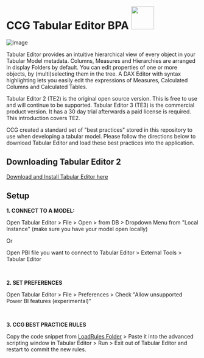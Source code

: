 # CCG Tabular Editor BPA  <img src="https://user-images.githubusercontent.com/90718398/134408155-30f92295-4866-47a4-b8b8-d497dad0be8d.png" width="60" height="60"> 
![image](https://user-images.githubusercontent.com/90718398/134407347-93a98c8e-6997-40bb-9f03-5d7772c9cb58.png) 

Tabular Editor provides an intuitive hierarchical view of every object in your Tabular Model metadata. Columns, Measures and Hierarchies are arranged in display Folders by default. You can edit properties of one or more objects, by (multi)selecting them in the tree. A DAX Editor with syntax highlighting lets you easily edit the expressions of Measures, Calculated Columns and Calculated Tables.

Tabular Editor 2 (TE2) is the original open source version. This is free to use and will continue to be supported. Tabular Editor 3 (TE3) is the commercial product version. It has a 30 day trial afterwards a paid license is required. This introduction covers TE2. 

CCG created a standard set of "best practices" stored in this repository to use when developing a tabular model. Please follow the directions below to download Tabular Editor and load these best practices into the application.

## Downloading Tabular Editor 2

[Download and Install Tabular Editor here](https://www.sqlbi.com/tools/tabular-editor/)

## Setup

**1. CONNECT TO A MODEL:**

   Open Tabular Editor > File > Open > from DB > Dropdown Menu from "Local Instance" (make sure you have your model open locally)
    
   Or
    
   Open PBI file you want to connect to Tabular Editor > External Tools > Tabular Editor
   
   <br/>
    
**2. SET PREFERENCES**
                
   Open Tabular Editor > File > Preferences > Check "Allow unsupported Power BI features (experimental)" 
   
   <br/>
    
**3.  CCG BEST PRACTICE RULES**

   Copy the code snippet from [LoadRules Folder](LoadRules) > Paste it into the advanced scripting window in Tabular Editor > Run > Exit out of Tabular Editor and restart to commit the new rules.
    
    
    
   
